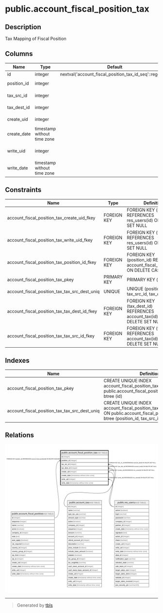 # public.account_fiscal_position_tax

## Description

Tax Mapping of Fiscal Position

## Columns

| Name | Type | Default | Nullable | Children | Parents | Comment |
| ---- | ---- | ------- | -------- | -------- | ------- | ------- |
| id | integer | nextval('account_fiscal_position_tax_id_seq'::regclass) | false |  |  |  |
| position_id | integer |  | false |  | [public.account_fiscal_position](public.account_fiscal_position.md) | Fiscal Position |
| tax_src_id | integer |  | false |  | [public.account_tax](public.account_tax.md) | Tax on Product |
| tax_dest_id | integer |  | true |  | [public.account_tax](public.account_tax.md) | Tax to Apply |
| create_uid | integer |  | true |  | [public.res_users](public.res_users.md) | Created by |
| create_date | timestamp without time zone |  | true |  |  | Created on |
| write_uid | integer |  | true |  | [public.res_users](public.res_users.md) | Last Updated by |
| write_date | timestamp without time zone |  | true |  |  | Last Updated on |

## Constraints

| Name | Type | Definition | Comment |
| ---- | ---- | ---------- | ------- |
| account_fiscal_position_tax_create_uid_fkey | FOREIGN KEY | FOREIGN KEY (create_uid) REFERENCES res_users(id) ON DELETE SET NULL |  |
| account_fiscal_position_tax_write_uid_fkey | FOREIGN KEY | FOREIGN KEY (write_uid) REFERENCES res_users(id) ON DELETE SET NULL |  |
| account_fiscal_position_tax_position_id_fkey | FOREIGN KEY | FOREIGN KEY (position_id) REFERENCES account_fiscal_position(id) ON DELETE CASCADE |  |
| account_fiscal_position_tax_pkey | PRIMARY KEY | PRIMARY KEY (id) |  |
| account_fiscal_position_tax_tax_src_dest_uniq | UNIQUE | UNIQUE (position_id, tax_src_id, tax_dest_id) | unique (position_id,tax_src_id,tax_dest_id) |
| account_fiscal_position_tax_tax_dest_id_fkey | FOREIGN KEY | FOREIGN KEY (tax_dest_id) REFERENCES account_tax(id) ON DELETE SET NULL |  |
| account_fiscal_position_tax_tax_src_id_fkey | FOREIGN KEY | FOREIGN KEY (tax_src_id) REFERENCES account_tax(id) ON DELETE SET NULL |  |

## Indexes

| Name | Definition |
| ---- | ---------- |
| account_fiscal_position_tax_pkey | CREATE UNIQUE INDEX account_fiscal_position_tax_pkey ON public.account_fiscal_position_tax USING btree (id) |
| account_fiscal_position_tax_tax_src_dest_uniq | CREATE UNIQUE INDEX account_fiscal_position_tax_tax_src_dest_uniq ON public.account_fiscal_position_tax USING btree (position_id, tax_src_id, tax_dest_id) |

## Relations

![er](public.account_fiscal_position_tax.svg)

---

> Generated by [tbls](https://github.com/k1LoW/tbls)
